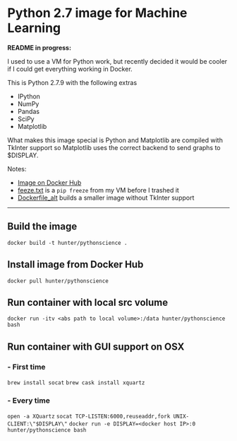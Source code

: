 # Python 2.7 image for Machine Learning

**README in progress:**

I used to use a VM for Python work, but recently decided it would be cooler if I could get everything working in Docker.

This is Python 2.7.9 with the following extras

* IPython
* NumPy
* Pandas
* SciPy
* Matplotlib

What makes this image special is Python and Matplotlib are compiled with TkInter support so Matplotlib uses the correct backend to send graphs to $DISPLAY.

Notes:

- [Image on Docker Hub](https://hub.docker.com/r/hunter/pythonscience/)
- [feeze.txt](https://github.com/hpowers/Python27-Docker-Data-Science/blob/master/freeze.txt) is a `pip freeze` from my VM before I trashed it
- [Dockerfile_alt](https://github.com/hpowers/Python27-Docker-Data-Science/blob/master/Dockerfile_alt) builds a smaller image without TkInter support

---------------------------------------

## Build the image

`docker build -t hunter/pythonscience .`

## Install image from Docker Hub

`docker pull hunter/pythonscience`

## Run container with local src volume

`docker run -itv <abs path to local volume>:/data hunter/pythonscience bash`

## Run container with GUI support on OSX

### - First time
`brew install socat`
`brew cask install xquartz`

### - Every time
`open -a XQuartz`
`socat TCP-LISTEN:6000,reuseaddr,fork UNIX-CLIENT:\"$DISPLAY\"`
`docker run -e DISPLAY=<docker host IP>:0 hunter/pythonscience bash`